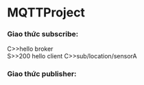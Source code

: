 # MQTTProject
### Giao thức subscribe:
C>>hello broker  
S>>200 hello client
C>>sub/location/sensorA
### Giao thức publisher: